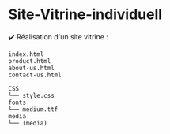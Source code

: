 # Site-Vitrine-individuell
✔️ Réalisation d'un site vitrine : 

```
index.html
product.html
about-us.html
contact-us.html

CSS
└── style.css
fonts
└── medium.ttf
media
└── (media)
```
